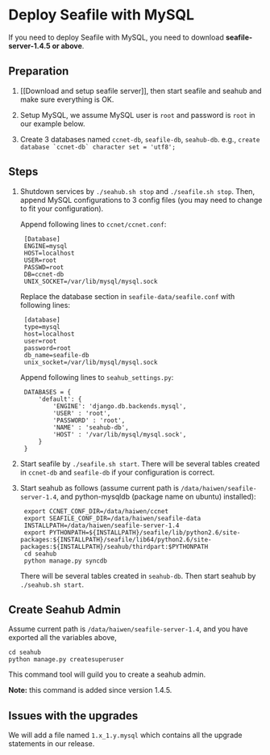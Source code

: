 # Deploy Seafile with MySQL #

If you need to deploy Seafile with MySQL, you need to download **seafile-server-1.4.5 or above**.

## Preparation ##

1. [[Download and setup seafile server]], then start seafile and seahub and make sure everything is OK.

2. Setup MySQL, we assume MySQL user is `root` and password is `root` in our example below.

3. Create 3 databases named `ccnet-db`, `seafile-db`, `seahub-db`. e.g., ``create database `ccnet-db` character set = 'utf8';``

## Steps ##

1. Shutdown services by `./seahub.sh stop` and `./seafile.sh stop`. Then, append MySQL configurations to 3 config files (you may need to change to fit your configuration).

    Append following lines to `ccnet/ccnet.conf`:

        [Database]
        ENGINE=mysql
        HOST=localhost
        USER=root
        PASSWD=root
        DB=ccnet-db
        UNIX_SOCKET=/var/lib/mysql/mysql.sock
    
    Replace the database section in `seafile-data/seafile.conf` with following lines:

        [database]
        type=mysql
        host=localhost
        user=root
        password=root
        db_name=seafile-db
        unix_socket=/var/lib/mysql/mysql.sock

    Append following lines to `seahub_settings.py`:

        DATABASES = {
            'default': {
                'ENGINE': 'django.db.backends.mysql',
                'USER' : 'root',
                'PASSWORD' : 'root',
                'NAME' : 'seahub-db',
                'HOST' : '/var/lib/mysql/mysql.sock',
            }
        }

2. Start seafile by `./seafile.sh start`. There will be several tables created in `ccnet-db` and `seafile-db` if your configuration is correct.

3. Start seahub as follows (assume current path is `/data/haiwen/seafile-server-1.4`, and python-mysqldb (package name on ubuntu) installed):

        export CCNET_CONF_DIR=/data/haiwen/ccnet
        export SEAFILE_CONF_DIR=/data/haiwen/seafile-data
        INSTALLPATH=/data/haiwen/seafile-server-1.4
        export PYTHONPATH=${INSTALLPATH}/seafile/lib/python2.6/site-packages:${INSTALLPATH}/seafile/lib64/python2.6/site-packages:${INSTALLPATH}/seahub/thirdpart:$PYTHONPATH
        cd seahub
        python manage.py syncdb
    
    There will be several tables created in `seahub-db`. Then start seahub by `./seahub.sh start`.

## Create Seahub Admin ##

Assume current path is `/data/haiwen/seafile-server-1.4`, and you have exported all the variables above, 

    cd seahub
    python manage.py createsuperuser

This command tool will guild you to create a seahub admin.

**Note:** this command is added since version 1.4.5.

## Issues with the upgrades ##

We will add a file named `1.x_1.y.mysql` which contains all the upgrade statements in our release.